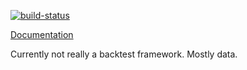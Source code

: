 [![build-status](https://github.com/untoreh/Backtest.jl/actions/workflows/docs.yml/badge.svg?branch=master)](https://github.com/untoreh/Backtest.jl/actions/workflows/docs.yml)

[Documentation](https://www.unto.re/Backtest.jl)

Currently not really a backtest framework. Mostly data.
